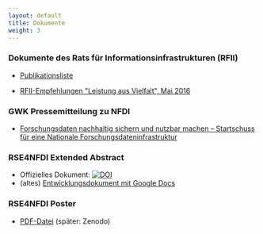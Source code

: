 ```yaml
---
layout: default
title: Dokumente
weight: 3
---
```


### Dokumente des Rats für Informationsinfrastrukturen (RFII)

* [Publikationsliste](http://www.rfii.de/de/dokumente/)

* [RFII-Empfehlungen "Leistung aus Vielfalt", Mai 2016](http://www.rfii.de/?p=1998)

### GWK Pressemitteilung zu NFDI

* [Forschungsdaten nachhaltig sichern und nutzbar machen – Startschuss für eine Nationale Forschungsdateninfrastruktur](https://www.gwk-bonn.de/fileadmin/Redaktion/Dokumente/Pressemitteilungen/pm2018-13.pdf)

### RSE4NFDI Extended Abstract

* Offizielles Dokument: [![DOI](https://zenodo.org/badge/DOI/10.5281/zenodo.2630451.svg)](https://doi.org/10.5281/zenodo.2630451)
* (altes) [Entwicklungsdokument mit Google Docs](https://goo.gl/qZAZq2)

### RSE4NFDI Poster

* [PDF-Datei](../assets/pdf/RSE4NFDI_Poster.pdf) (später: Zenodo)
